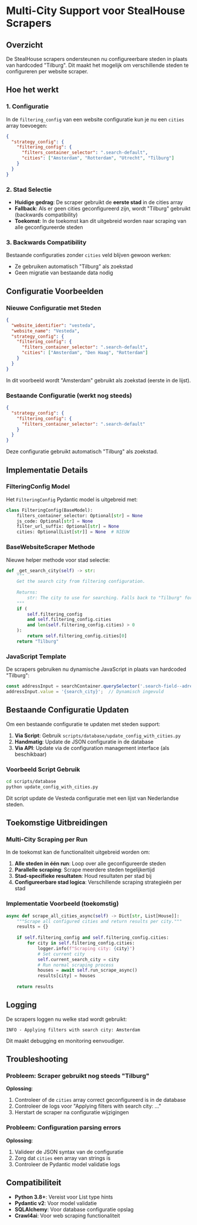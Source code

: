 # Multi-City Support voor StealHouse Scrapers

## Overzicht

De StealHouse scrapers ondersteunen nu configureerbare steden in plaats van hardcoded "Tilburg". Dit maakt het mogelijk om verschillende steden te configureren per website scraper.

## Hoe het werkt

### 1. Configuratie

In de `filtering_config` van een website configuratie kun je nu een `cities` array toevoegen:

```json
{
  "strategy_config": {
    "filtering_config": {
      "filters_container_selector": ".search-default",
      "cities": ["Amsterdam", "Rotterdam", "Utrecht", "Tilburg"]
    }
  }
}
```

### 2. Stad Selectie

- **Huidige gedrag**: De scraper gebruikt de **eerste stad** in de cities array
- **Fallback**: Als er geen cities geconfigureerd zijn, wordt "Tilburg" gebruikt (backwards compatibility)
- **Toekomst**: In de toekomst kan dit uitgebreid worden naar scraping van alle geconfigureerde steden

### 3. Backwards Compatibility

Bestaande configuraties zonder `cities` veld blijven gewoon werken:
- Ze gebruiken automatisch "Tilburg" als zoekstad
- Geen migratie van bestaande data nodig

## Configuratie Voorbeelden

### Nieuwe Configuratie met Steden

```json
{
  "website_identifier": "vesteda",
  "website_name": "Vesteda", 
  "strategy_config": {
    "filtering_config": {
      "filters_container_selector": ".search-default",
      "cities": ["Amsterdam", "Den Haag", "Rotterdam"]
    }
  }
}
```

In dit voorbeeld wordt "Amsterdam" gebruikt als zoekstad (eerste in de lijst).

### Bestaande Configuratie (werkt nog steeds)

```json
{
  "strategy_config": {
    "filtering_config": {
      "filters_container_selector": ".search-default"
    }
  }
}
```

Deze configuratie gebruikt automatisch "Tilburg" als zoekstad.

## Implementatie Details

### FilteringConfig Model

Het `FilteringConfig` Pydantic model is uitgebreid met:

```python
class FilteringConfig(BaseModel):
    filters_container_selector: Optional[str] = None
    js_code: Optional[str] = None
    filter_url_suffix: Optional[str] = None
    cities: Optional[List[str]] = None  # NIEUW
```

### BaseWebsiteScraper Methode

Nieuwe helper methode voor stad selectie:

```python
def _get_search_city(self) -> str:
    """
    Get the search city from filtering configuration.
    
    Returns:
        str: The city to use for searching. Falls back to "Tilburg" for backwards compatibility.
    """
    if (
        self.filtering_config 
        and self.filtering_config.cities 
        and len(self.filtering_config.cities) > 0
    ):
        return self.filtering_config.cities[0]
    return "Tilburg"
```

### JavaScript Template

De scrapers gebruiken nu dynamische JavaScript in plaats van hardcoded "Tilburg":

```javascript
const addressInput = searchContainer.querySelector('.search-field--adres input');
addressInput.value = '{search_city}';  // Dynamisch ingevuld
```

## Bestaande Configuratie Updaten

Om een bestaande configuratie te updaten met steden support:

1. **Via Script**: Gebruik `scripts/database/update_config_with_cities.py`
2. **Handmatig**: Update de JSON configuratie in de database
3. **Via API**: Update via de configuration management interface (als beschikbaar)

### Voorbeeld Script Gebruik

```bash
cd scripts/database
python update_config_with_cities.py
```

Dit script update de Vesteda configuratie met een lijst van Nederlandse steden.

## Toekomstige Uitbreidingen

### Multi-City Scraping per Run

In de toekomst kan de functionaliteit uitgebreid worden om:

1. **Alle steden in één run**: Loop over alle geconfigureerde steden
2. **Parallelle scraping**: Scrape meerdere steden tegelijkertijd  
3. **Stad-specifieke resultaten**: Houd resultaten per stad bij
4. **Configureerbare stad logica**: Verschillende scraping strategieën per stad

### Implementatie Voorbeeld (toekomstig)

```python
async def scrape_all_cities_async(self) -> Dict[str, List[House]]:
    """Scrape all configured cities and return results per city."""
    results = {}
    
    if self.filtering_config and self.filtering_config.cities:
        for city in self.filtering_config.cities:
            logger.info(f"Scraping city: {city}")
            # Set current city
            self.current_search_city = city
            # Run normal scraping process
            houses = await self.run_scrape_async()
            results[city] = houses
    
    return results
```

## Logging

De scrapers loggen nu welke stad wordt gebruikt:

```
INFO - Applying filters with search city: Amsterdam
```

Dit maakt debugging en monitoring eenvoudiger.

## Troubleshooting

### Probleem: Scraper gebruikt nog steeds "Tilburg"

**Oplossing**: 
1. Controleer of de `cities` array correct geconfigureerd is in de database
2. Controleer de logs voor "Applying filters with search city: ..."
3. Herstart de scraper na configuratie wijzigingen

### Probleem: Configuration parsing errors

**Oplossing**:
1. Valideer de JSON syntax van de configuratie
2. Zorg dat `cities` een array van strings is
3. Controleer de Pydantic model validatie logs

## Compatibiliteit

- **Python 3.8+**: Vereist voor List type hints
- **Pydantic v2**: Voor model validatie
- **SQLAlchemy**: Voor database configuratie opslag
- **Crawl4ai**: Voor web scraping functionaliteit 
